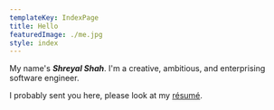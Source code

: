 ```yaml
---
templateKey: IndexPage
title: Hello
featuredImage: ./me.jpg
style: index
---
```


My name's **_Shreyal Shah_**. I'm a creative, ambitious, and enterprising software engineer.

<span class="secondary-text">

I probably sent you here, please look at my [ré­sumé](./ShreyalShah_2020.pdf).

</span>
